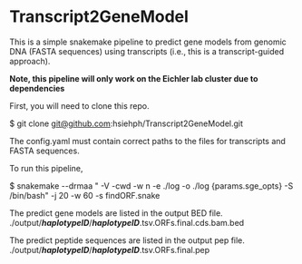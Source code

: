 # Transcript2GeneModel
This is a simple snakemake pipeline to predict gene models from genomic DNA (FASTA sequences) using transcripts (i.e., this is a transcript-guided approach).

<b> Note, this pipeline will only work on the Eichler lab cluster due to dependencies </b>

First, you will need to clone this repo.

$ git clone git@github.com:hsiehph/Transcript2GeneModel.git

The config.yaml must contain correct paths to the files for transcripts and FASTA sequences. </br>

To run this pipeline,

$ snakemake --drmaa " -V -cwd -w n -e ./log -o ./log {params.sge_opts} -S /bin/bash"  -j 20 -w 60 -s findORF.snake

The predict gene models are listed in the output BED file. </br>
  ./output/<b><i>haplotypeID</i></b>/<b><i>haplotypeID</i></b>.tsv.ORFs.final.cds.bam.bed

The predict peptide sequences are listed in the output pep file. </br>
  ./output/<b><i>haplotypeID</i></b>/<b><i>haplotypeID</i></b>.tsv.ORFs.final.pep
